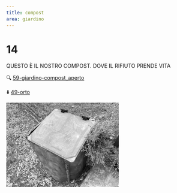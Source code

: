 ```yaml
---
title: compost
area: giardino
---
```

# 14
QUESTO È IL NOSTRO COMPOST. DOVE IL RIFIUTO PRENDE VITA

🔍 [59-giardino-compost_aperto](59-giardino-compost_aperto.md)

⬇️ [49-orto](49-orto.md)

![foto_127](_assets/preview/foto_127.jpg)